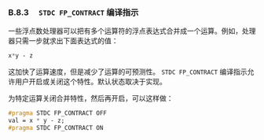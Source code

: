 ### B.8.3　 `STDC FP_CONTRACT` 编译指示

一些浮点数处理器可以把有多个运算符的浮点表达式合并成一个运算。例如，处理器只需一步就求出下面表达式的值：

```css
x*y - z
```

这加快了运算速度，但是减少了运算的可预测性。 `STDC FP_CONTRACT` 编译指示允许用户开启或关闭这个特性。默认状态取决于实现。

为特定运算关闭合并特性，然后再开启，可以这样做：

```css
#pragma STDC FP_CONTRACT OFF
val = x * y - z;
#pragma STDC FP_CONTRACT ON
```

